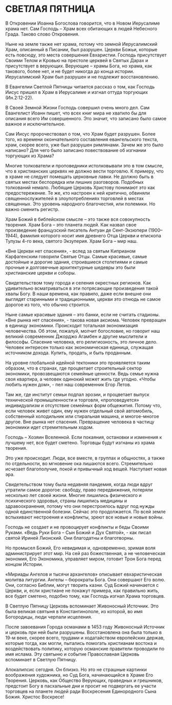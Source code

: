 # СВЕТЛАЯ ПЯТНИЦА

В Откровении Иоанна Богослова говорится, что в Новом Иерусалиме храма нет. Сам Господь – Храм всех обитающих в людей Небесного Града. Таково слово Откровения.

Ныне на земле также нет храма, потому что земной Иерусалимский Храм, описанный в Писании, был разрушен. Церкви Божьи, которые есть повсюду, это места совершения Евхаристии. Господь присутствует Своими Телом и Кровью на престоле церквей в Святых Дарах и присутствует в верующих. Верующие – храмы Бога, но храма, как такового, более нет, и не будет никогда до конца истории. Иерусалимский Храм был разрушен и не подлежит восстановлению.

В Евангелии Светлой Пятницы читается рассказ о том, как Господь Иисус пришел в Храм в Иерусалиме и изгнал оттуда торгующих (Ин.2:12-22).

В Своей Земной Жизни Господь совершил очень много дел. Сам Евангелист Иоанн пишет, что всех книг мира не хватило бы для описания всего Им совершенного. Это значит, что записано было самое важное и исключительное.

Сам Иисус пророчествовал о том, что Храм будет разрушен. Более того, ко времени окончательного составления евангельского текста, храм, скорее всего, уже был разрушен римлянами. Зачем же это было написано? Для чего было записано повествование об изгнании торгующих из Храма?

Многие толкователи и проповедники истолковывали это в том смысле, что в христианских церквях не должно вести торговлю. К примеру, что в храме не следует помещать церковные лавки. Не должно быть в святых местах беспорядка или лишних разговоров. Подобных толкований немало. Любящие Церковь Христову понимают это как предостережение. Те же, кто настроен к ней критично, обвиняли священнослужителей в злоупотреблениях торговлей в местах священных. Это уровень народного благочестия, или полемики. Но важно сменить регистр.

Храм Божий в библейском смысле – это также вся совокупность творения. Храм Бога – это планета людей. Как назвал свое произведение французский писатель Антуан де Сент-Экзюпери (1900–1944), фамилия которого носит имя древнего Отца Церкви и епископа Тулузы 4-го века, святого Экзуперия. Храм Бога – мир наш.

«Вне Церкви нет спасения», - вслед за святым Киприаном Карфагенским говорили Святые Отцы. Самые красивые, самые достойные и дорогие здания, строившиеся столетиями и самые прочные и долговечные архитектурные шедевры это были христианские церкви и соборы.

Свидетельством тому города и селения окрестных регионов. Как удивительно всматриваться в эти потрясающие произведения такой хвалы Богу. В наши времена, как правило, даже если внешне они выглядят старинными и традиционными, церкви это отнюдь не самое дорогое из того, что обычно строится.

Ныне самые красивые здания – это банки, если не считать стадионы. «Вне рынка нет спасения», - такова новая аксиома. Человек превращен в единицу экономики. Происходит тотальная экономизация человечества. Об этом, пожалуй, молчит богословие, но говорит наш великий современник Джорджо Агамбен и другие мыслители и философы. Спасение человека, его религиозность, это личное дело. Человек интересен только как экономическая единица, служащая источником дохода. Купить, продать, и быть проданным.

На уровне глобальной идейной тектоники это проявляется таким образом, что в странах, где процветает строительный сектор экономики, провозвещаются семейные ценности. Ведь семье нужна своя квартира, а человек одинокий может жить где угодно. «Чтобы любить нужен дом», - пел наш современник Егор Летов.

Там же, где институт семьи подпал эрозии, и процветает выпуск технической промышленности и торговля, «проповедуется» индивидуализм и отсутствие семейных форм общежития. Потому что, если человек живет один, ему нужен отдельный свой автомобиль, собственный холодильник или стиральная машина, и многое-многое другое. Вне рынка нет спасения. Превращение человека в частицу экономики идет стремительным ходом.

Господь – Хозяин Вселенной. Если покаяния, остановки и изменения к лучшему нет, все будет сметено. Торговцы будут изгнаны из храма творения.

Это уже происходит. Люди, все вместе, в группах и общностях, а также по отдельности, во мгновение ока лишаются всего. Стремительно исчезает благополучие, покой и привычный ход вещей. Наступает новая эра.

Свидетельством тому была недавняя пандемия, когда люди вдруг утратили самое дорогое: свободу, право передвижения, потеряли несколько лет своей жизни. Многие лишились физического и психического здоровья, страны лишились медицины и здравоохранения, потому что они перестроилось вдруг под нужды одной единственной болезни. Сейчас это продолжается. По всей земле вспыхивают нестроения и конфликты, зреют все новые и новые войны.

Господь не создает и не провоцирует конфликты и беды Своими Руками. «Ведь Руки Бога – Сын Божий и Дух Святой», - как писал святой Ириней Лионский. Они благодатны и благотворны.

Но промысел Божий, Его невидимая и, одновременно, зримая воля администрирует этот мир. На сей раз божественная, а не человеческая экономия, Его Экономика, управляет миром, готовит Трон Бога перед концом Истории.

«Мириады Ангелов и тысячи архангелов» описывает евхаристическая молитва литургии. Ангелы – бюрократы Бога. Они совершают Его волю. Они, согласно Библии, могут творить казни. Суд Божий начинается с Церкви, и, если христиане не покажут примера, как правильно жить, все будет сметено, подобно тому, как Господь изгнал Храма торговцев.

В Светлую Пятницу Церковь вспоминает Живоносный Источник. Это была великая святыня в Константинополе, из которой, во имя Богородицы, люди черпали исцеления.

После завоевания Города османами в 1453 году Живоносный Источник и церковь при ней были разрушены. Восстановлена она была только в 19-м веке, скорее всего, трудами и ходатайством европейских держав, которые тогда, как могли, пытались помогать христианам востока и воздействовать политику, которую османские правители проводили по имя ислама. Эту святыню и событие Православная Церковь вспоминает в Светлую Пятницу.

Апокалипсис сегодня. Он близко. Но это не страшные картинки воображения художника, но Суд Бога, начинающийся в Храме Его Творения. Церковь, как Общество Верующих, праведных и грешников, предстоит Богу в пасхальные дни и просит не подвергать ее участи торговцев на планете людей ради Воскресения Единородного Сына Божия. Христос Воскресе!
